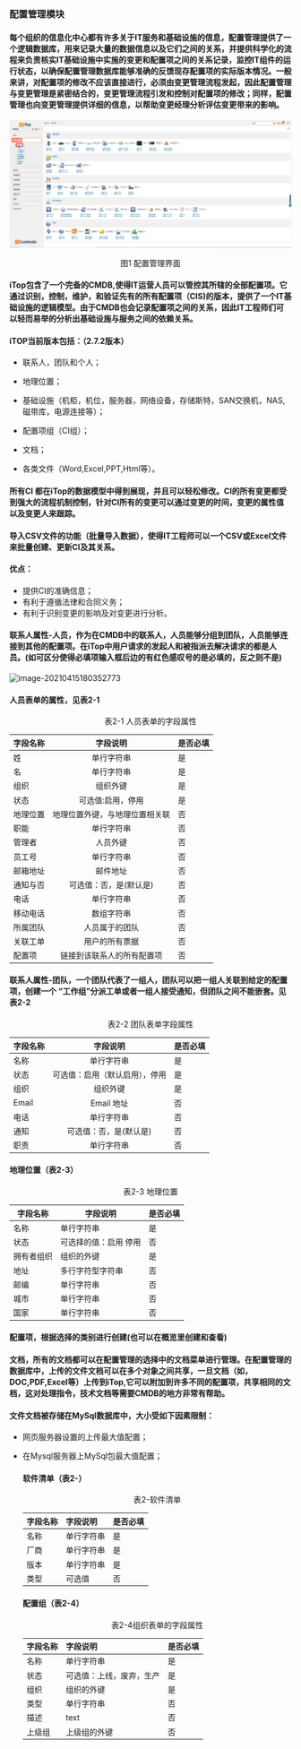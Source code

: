 ###  配置管理模块



####         每个组织的信息化中心都有许多关于IT服务和基础设施的信息，配置管理提供了一个逻辑数据库，用来记录大量的数据信息以及它们之间的关系，并提供科学化的流程来负责核实IT基础设施中实施的变更和配置项之间的关系记录，监控IT组件的运行状态，以确保配置管理数据库能够准确的反馈现存配置项的实际版本情况。一般来讲，对配置项的修改不应该直接进行，必须由变更管理流程发起，因此配置管理与变更管理是紧密结合的，变更管理流程引发和控制对配置项的修改；同样，配置管理也向变更管理提供详细的信息，以帮助变更经理分析评估变更带来的影响。

![ConfigManagement1](..\assets\ConfigManagement1.jpg)

  <center>图1 配置管理界面</center>

####           iTop包含了一个完备的CMDB,使得IT运营人员可以管控其所辖的全部配置项。它通过识别，控制，维护，和验证先有的所有配置项（CIS)的版本，提供了一个IT基础设施的逻辑模型。由于CMDB也会记录配置项之间的关系，因此IT工程师们可以轻而易举的分析出基础设施与服务之间的依赖关系。

#### iTOP当前版本包括：（2.7.2版本）

* 联系人，团队和个人；

* 地理位置；

* 基础设施（机柜，机位，服务器，网络设备，存储斯特，SAN交换机，NAS,磁带库，电源连接等）；

* 配置项组（CI组）；

* 文档；

* 各类文件（Word,Excel,PPT,Html等）。

####           所有CI 都在iTop的数据模型中得到展现，并且可以轻松修改。CI的所有变更都受到强大的流程机制控制，针对CI所有的变更可以通过变更的时间，变更的属性值以及变更人来跟踪。

####            导入CSV文件的功能（批量导入数据），使得IT工程师可以一个CSV或Excel文件来批量创建、更新CI及其关系。

#### 优点：

* 提供CI的准确信息；
* 有利于遵循法律和合同义务；
* 有利于识别变更的影响及对变更进行分析。

####        联系人属性-人员，作为在CMDB中的联系人，人员能够分组到团队，人员能够连接到其他的配置项。在iTop中用户请求的发起人和被指派去解决请求的都是人员。(如可区分使得必填项输入框后边的有红色感叹号的是必填的，反之则不是)

![image-20210415180352773](C:\Users\HaiYangSu\AppData\Roaming\Typora\typora-user-images\image-20210415180352773.png)

#### 人员表单的属性，见表2-1

<center>表2-1 人员表单的字段属性</center>

| 字段名称 |            字段说明            | 是否必填 |
| -------- | :----------------------------: | -------- |
| 姓       |           单行字符串           | 是       |
| 名       |           单行字符串           | 是       |
| 组织     |            组织外键            | 是       |
| 状态     |       可选值:启用，停用        | 是       |
| 地理位置 | 地理位置外键，与地理位置相关联 | 否       |
| 职能     |           单行字符串           | 否       |
| 管理者   |            人员外键            | 否       |
| 员工号   |           单行字符串           | 否       |
| 邮箱地址 |            邮件地址            | 否       |
| 通知与否 |     可选值：否，是(默认是)     | 否       |
| 电话     |           单行字符串           | 否       |
| 移动电话 |           数组字符串           | 否       |
| 所属团队 |         人员属于的团队         | 否       |
| 关联工单 |         用户的所有票据         | 否       |
| 配置项   |   链接到该联系人的所有配置项   | 否       |

####          联系人属性-团队，一个团队代表了一组人，团队可以把一组人关联到给定的配置项，创建一个 “工作组”分派工单或者一组人接受通知，但团队之间不能嵌套。见表2-2

<center>表2-2 团队表单字段属性</center>

| 字段名称 |            字段说明            | 是否必填 |
| -------- | :----------------------------: | -------- |
| 名称     |           单行字符串           | 是       |
| 状态     | 可选值：启用（默认启用），停用 | 是       |
| 组织     |            组织外键            | 是       |
| Email    |           Email 地址           | 否       |
| 电话     |           单行字符串           | 否       |
| 通知     |     可选值：否，是(默认是)     | 否       |
| 职责     |           单行字符串           | 否       |

#### 地理位置（表2-3）

<center>表2-3 地理位置</center>

| 字段名称   | 字段说明              | 是否必填 |
| ---------- | --------------------- | -------- |
| 名称       | 单行字符串            | 是       |
| 状态       | 可选择的值：启用 停用 | 否       |
| 拥有者组织 | 组织的外键            | 是       |
| 地址       | 多行字符型字符串      | 否       |
| 邮编       | 单行字符串            | 否       |
| 城市       | 单行字符串            | 否       |
| 国家       | 单行字符串            | 否       |

#### 配置项，根据选择的类别进行创建(也可以在概览里创建和查看)

####        文档，所有的文档都可以在配置管理的选择中的文档菜单进行管理。在配置管理的数据库中，上传的文件文档可以在多个对象之间共享，一旦文档（如，DOC,PDF,Excel等）上传到iTop,它可以附加到许多不同的配置项，共享相同的文档，这对处理指令，技术文档等需要CMDB的地方非常有帮助。

####       文件文档被存储在MySql数据库中，大小受如下因素限制：

* 网页服务器设置的上传最大值配置；

* 在Mysql服务器上MySql包最大值配置；

  #### 软件清单（表2-）

  <center>表2-软件清单</center>

  | 字段名称 | 字段说明   | 是否必填 |
  | -------- | ---------- | -------- |
  | 名称     | 单行字符串 | 是       |
  | 厂商     | 单行字符串 | 是       |
  | 版本     | 单行字符串 | 是       |
  | 类型     | 可选值     | 否       |

  #### 配置组（表2-4）

  <center>表2-4组织表单的字段属性</center>

  | 字段名称 | 字段说明                 | 是否必填 |
  | -------- | ------------------------ | -------- |
  | 名称     | 单行字符串               | 是       |
  | 状态     | 可选值：上线，废弃，生产 | 是       |
  | 组织     | 组织的外键               | 是       |
  | 类型     | 单行字符串               | 否       |
  | 描述     | text                     | 否       |
  | 上级组   | 上级组的外键             | 否       |

  

  

  